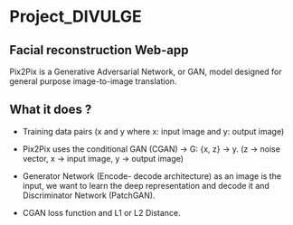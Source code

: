 # Project_DIVULGE
## Facial reconstruction Web-app

Pix2Pix is a Generative Adversarial Network, or GAN, model designed for general purpose image-to-image translation.

## What it does ?
* Training data pairs (x and y where x: input image and y: output image)

* Pix2Pix uses the conditional GAN (CGAN) → G: {x, z} → y. (z → noise vector, x → input image, y → output image)

* Generator Network (Encode- decode architecture) as an image is the input, we want to learn the deep representation and decode it and Discriminator Network (PatchGAN).

* CGAN loss function and L1 or L2 Distance.
